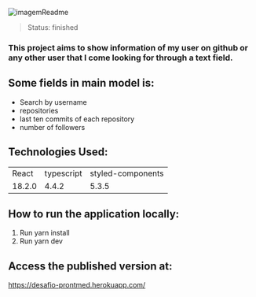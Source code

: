 ![imagemReadme](https://user-images.githubusercontent.com/106933712/183315544-bddb6982-00fb-4026-946a-703d9c5ab3ba.PNG)

> Status: finished

### This project aims to show information of my user on github or any other user that I come looking for through a text field.

## Some fields in main model is:

- Search by username
- repositories
- last ten commits of each repository
- number of followers

## Technologies Used:

<table>
  <tr>
    <td>React</td>
    <td>typescript</td>
    <td>styled-components</td>
  </tr>
  <tr>
    <td>18.2.0</td>
    <td>4.4.2</td>
    <td>5.3.5</td>
  </tr>
</table>

## How to run the application locally:

1. Run yarn install
2. Run yarn dev

## Access the published version at:

https://desafio-prontmed.herokuapp.com/
